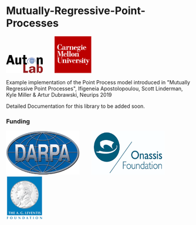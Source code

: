 # Mutually-Regressive-Point-Processes

<img src="https://github.com/ifiaposto/Mutually-Regressive-Point-Processes/blob/master/logos/auton_lab_logo.jpg" alt="drawing" width="100"/> &nbsp;&nbsp; &nbsp;&nbsp;&nbsp;&nbsp;<img src="https://github.com/ifiaposto/Mutually-Regressive-Point-Processes/blob/master/logos/cmu_logo.png" alt="drawing" width="100"/>

Example implementation of the Point Process model introduced in "Mutually Regressive Point Processes", Ifigeneia Apostolopoulou, Scott Linderman, Kyle Miller & Artur Dubrawski, Neurips 2019

Detailed Documentation for this library to be added soon.

### Funding

<img src="https://github.com/ifiaposto/Mutually-Regressive-Point-Processes/blob/master/logos/DARPA_Logo.jpg" alt="drawing" width="200" height="120"/> &nbsp;&nbsp; &nbsp;&nbsp;&nbsp;&nbsp;<img src="https://github.com/ifiaposto/Mutually-Regressive-Point-Processes/blob/master/logos/onassis_logo.png" alt="drawing" width="200" height="120"/> &nbsp;&nbsp; &nbsp;&nbsp;&nbsp;&nbsp;<img src="https://github.com/ifiaposto/Mutually-Regressive-Point-Processes/blob/master/logos/leventis_logo.jpg" alt="drawing" width="100"/>
